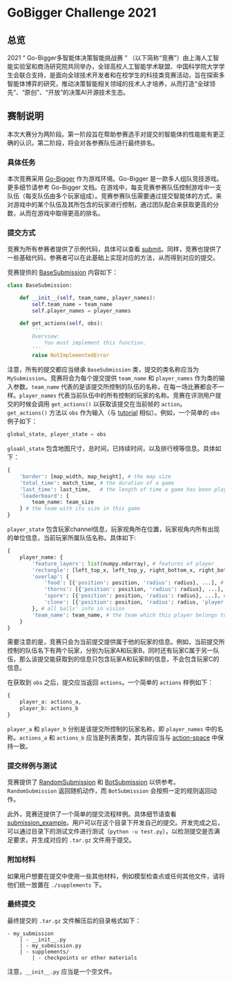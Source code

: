 # GoBigger Challenge 2021

## 总览

2021 “ Go-Bigger多智能体决策智能挑战赛 ” （以下简称“竞赛”）由上海人工智能实验室和商汤研究院共同举办，全球高校人工智能学术联盟、中国科学院大学学生会联合支持，是面向全球技术开发者和在校学生的科技类竞赛活动，旨在探索多智能体博弈的研究，推动决策智能相关领域的技术人才培养，从而打造“全球领先”、“原创”、“开放”的决策AI开源技术生态。

## 赛制说明

本次大赛分为两阶段。第一阶段旨在帮助参赛选手对提交的智能体的性能能有更正确的认识。第二阶段，将会对各参赛队伍进行最终排名。

### 具体任务

本次竞赛采用 [Go-Bigger](https://github.com/opendilab/GoBigger) 作为游戏环境。Go-Bigger 是一款多人组队竞技游戏。更多细节请参考 Go-Bigger 文档。在游戏中，每支竞赛参赛队伍控制游戏中一支队伍（每支队伍由多个玩家组成）。竞赛参赛队伍需要通过提交智能体的方式，来对游戏中的某个队伍及其所包含的玩家进行控制，通过团队配合来获取更高的分数，从而在游戏中取得更高的排名。

### 提交方式

竞赛为所有参赛者提供了示例代码，具体可以查看 [submit](https://github.com/opendilab/GoBigger-Challenge-2021/blob/main/submit)。同样，竞赛也提供了一些基础代码，参赛者可以在此基础上实现对应的方法，从而得到对应的提交。

竞赛提供的 [BaseSubmission](https://github.com/opendilab/GoBigger-Challenge-2021/blob/main/submit/base_submission.py) 内容如下：

```python
class BaseSubmission:

    def __init__(self, team_name, player_names):
        self.team_name = team_name
        self.player_names = player_names

    def get_actions(self, obs):
        '''
        Overview:
            You must implement this function.
        '''
        raise NotImplementedError
```

注意，所有的提交都应当继承 `BaseSubmission` 类，提交的类名称应当为 `MySubmission`。竞赛将会为每个提交提供 `team_name` 和 `player_names` 作为类的输入参数。`team_name` 代表的是该提交所控制的队伍的名称，在每一场比赛都会不一样。`player_names` 代表当前队伍中的所有控制的玩家的名称。竞赛在评测用户提交的时候会调用 `get_actions()` 以获取该提交在当前帧的 `action`。`get_actions()` 方法以 `obs` 作为输入（与 [tutorial](https://opendilab.github.io/GoBigger/tutorial/space.html#space) 相似）。例如，一个简单的 `obs` 例子如下：

```python
global_state, player_state = obs
```

`gloabl_state` 包含地图尺寸，总时间，已持续时间，以及排行榜等信息。具体如下：

```python
{
    'border': [map_width, map_height], # the map size
    'total_time': match_time, # the duration of a game
    'last_time': last_time,   # the length of time a game has been played
    'leaderboard': {
        team_name: team_size
    } # the team with its size in this game
}
```

``player_state`` 包含玩家channel信息，玩家视角所在位置，玩家视角内所有出现的单位信息，当前玩家所属队伍名称。具体如下:

```python
{
    player_name: {
        'feature_layers': list(numpy.ndarray), # features of player
        'rectangle': [left_top_x, left_top_y, right_bottom_x, right_bottom_y], # the vision's position in the map
        'overlap': {
            'food': [{'position': position, 'radius': radius}, ...], # the length of food is not sure
            'thorns': [{'position': position, 'radius': radius}, ...], # the length of food is not sure
            'spore': [{'position': position, 'radius': radius}, ...], # the length of food is not sure
            'clone': [{'position': position, 'radius': radius, 'player': player_name, 'team': team_name}, ...], # the length of food is not sure
        }, # all balls' info in vision
        'team_name': team_name, # the team which this player belongs to 
    }
}
```

需要注意的是，竞赛只会为当前提交提供属于他的玩家的信息。例如，当前提交所控制的队伍名下有两个玩家，分别为玩家A和玩家B，同时还有玩家C属于另一队伍，那么该提交能获取到的信息只包含玩家A和玩家B的信息，不会包含玩家C的信息。

在获取到 `obs` 之后，提交应当返回 `actions`。一个简单的 `actions` 样例如下：

```python
{
    player_a: actions_a,
    player_b: actions_b
}
```

`player_a` 和 `player_b` 分别是该提交所控制的玩家名称，即 `player_names` 中的名称。`actions_a` 和 `actions_b` 应当是列表类型，其内容应当与 [action-space](https://opendilab.github.io/GoBigger/tutorial/space.html#action-space) 中保持一致。

### 提交样例与测试

竞赛提供了 [RandomSubmission](https://github.com/opendilab/GoBigger-Challenge-2021/blob/main/submit/random_submission.py) 和 [BotSubmission](https://github.com/opendilab/GoBigger-Challenge-2021/blob/main/submit/bot_submission.py) 以供参考。`RandomSubmission` 返回随机动作，而 `BotSubmission` 会按照一定的规则返回动作。

此外，竞赛还提供了一个简单的提交流程样例。具体细节请查看 [submission_example](https://github.com/opendilab/GoBigger-Challenge-2021/blob/main/submit/submission_example/)。用户可以在这个目录下开发自己的提交。开发完成之后，可以通过目录下的测试文件进行测试（`python -u test.py`），以检测提交是否满足要求，并生成对应的 `.tar.gz` 文件用于提交。

### 附加材料

如果用户想要在提交中使用一些其他材料，例如模型检查点或任何其他文件，请将他们统一放置在 `./supplements` 下。

### 最终提交

最终提交的 `.tar.gz` 文件解压后的目录格式如下：

```
- my_submission
    | - __init__.py
    | - my_submission.py
    | - supplements/
        | - checkpoints or other materials
```

注意，`__init__.py` 应当是一个空文件。







